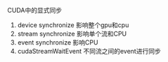 CUDA中的显式同步
1. device synchronize 影响整个gpu和cpu
2. stream synchronize 影响单个流和CPU
3. event synchronize 影响CPU
4. cudaStreamWaitEvent 不同流之间的event进行同步

